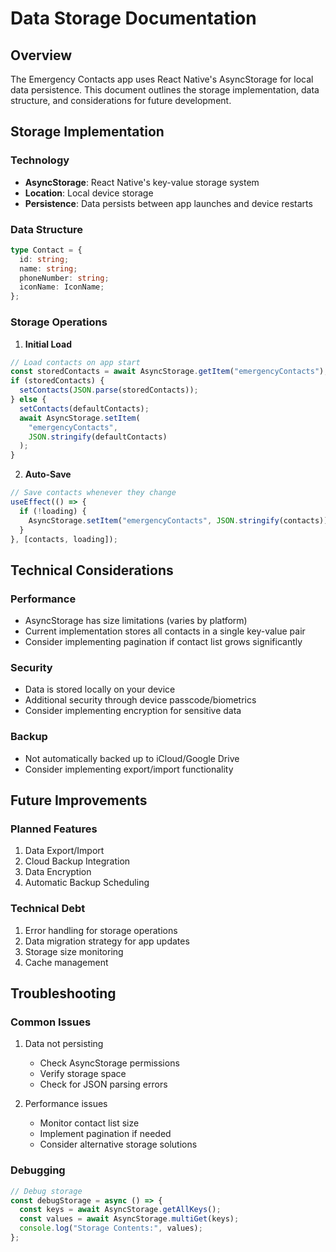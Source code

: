 # Data Storage Documentation

## Overview

The Emergency Contacts app uses React Native's AsyncStorage for local data persistence. This document outlines the storage implementation, data structure, and considerations for future development.

## Storage Implementation

### Technology

- **AsyncStorage**: React Native's key-value storage system
- **Location**: Local device storage
- **Persistence**: Data persists between app launches and device restarts

### Data Structure

```typescript
type Contact = {
  id: string;
  name: string;
  phoneNumber: string;
  iconName: IconName;
};
```

### Storage Operations

1. **Initial Load**

```typescript
// Load contacts on app start
const storedContacts = await AsyncStorage.getItem("emergencyContacts");
if (storedContacts) {
  setContacts(JSON.parse(storedContacts));
} else {
  setContacts(defaultContacts);
  await AsyncStorage.setItem(
    "emergencyContacts",
    JSON.stringify(defaultContacts)
  );
}
```

2. **Auto-Save**

```typescript
// Save contacts whenever they change
useEffect(() => {
  if (!loading) {
    AsyncStorage.setItem("emergencyContacts", JSON.stringify(contacts));
  }
}, [contacts, loading]);
```

## Technical Considerations

### Performance

- AsyncStorage has size limitations (varies by platform)
- Current implementation stores all contacts in a single key-value pair
- Consider implementing pagination if contact list grows significantly

### Security

- Data is stored locally on your device
- Additional security through device passcode/biometrics
- Consider implementing encryption for sensitive data

### Backup

- Not automatically backed up to iCloud/Google Drive
- Consider implementing export/import functionality

## Future Improvements

### Planned Features

1. Data Export/Import
2. Cloud Backup Integration
3. Data Encryption
4. Automatic Backup Scheduling

### Technical Debt

1. Error handling for storage operations
2. Data migration strategy for app updates
3. Storage size monitoring
4. Cache management

## Troubleshooting

### Common Issues

1. Data not persisting

   - Check AsyncStorage permissions
   - Verify storage space
   - Check for JSON parsing errors

2. Performance issues
   - Monitor contact list size
   - Implement pagination if needed
   - Consider alternative storage solutions

### Debugging

```typescript
// Debug storage
const debugStorage = async () => {
  const keys = await AsyncStorage.getAllKeys();
  const values = await AsyncStorage.multiGet(keys);
  console.log("Storage Contents:", values);
};
```
